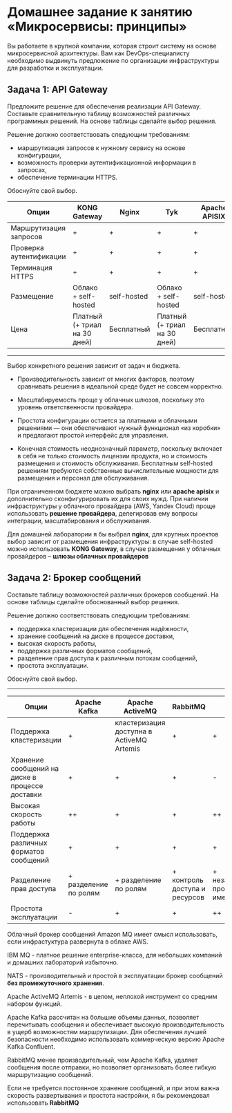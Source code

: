 
# Домашнее задание к занятию «Микросервисы: принципы»

Вы работаете в крупной компании, которая строит систему на основе микросервисной архитектуры.
Вам как DevOps-специалисту необходимо выдвинуть предложение по организации инфраструктуры для разработки и эксплуатации.

## Задача 1: API Gateway 

Предложите решение для обеспечения реализации API Gateway. Составьте сравнительную таблицу возможностей различных программных решений. На основе таблицы сделайте выбор решения.

Решение должно соответствовать следующим требованиям:
- маршрутизация запросов к нужному сервису на основе конфигурации,
- возможность проверки аутентификационной информации в запросах,
- обеспечение терминации HTTPS.

Обоснуйте свой выбор.

| Опции | KONG Gateway | Nginx | Tyk | Apache APISIX | AWS API Gateway | Yandex API Gateway |
| --- | --- | --- | --- | --- | --- | --- |
| Маршрутизация запросов | + | + | + | + | + | + |
| Проверка аутентификации | + | + | + | + | + | + |
| Терминация HTTPS | + | + | + | + | + | + |
| Размещение | Облако + self-hosted | self-hosted | Облако + self-hosted | self-hosted | Облако | Облако |
| Цена | Платный (+ триал на 30 дней) | Бесплатный | Платный (+ триал на 30 дней) | Бесплатный | Платный (по количеству вызовов) | Платный (по количеству вызовов) |

***

Выбор конкретного решения зависит от задач и бюджета.

 - Производительность зависит от многих факторов, поэтому сравнивать решения в идеальной среде будет не совсем корректно.

 - Масштабируемость проще у облачных шлюзов, поскольку это уровень ответственности провайдера.

 - Простота конфигурации остается за платными и облачными решениями — они обеспечивают нужный функционал «из коробки» и предлагают простой интерфейс для управления.

 - Конечная стоимость неоднозначный параметр, поскольку включает в себя не только стоимость лицензии продукта, но и стоимость размещения и стоимость обслуживания. Бесплатным self-hosted решениям требуются собственные вычислительные мощности для размещения и персонал для обслуживания.

При ограниченном бюджете можно выбрать **nginx** или **apache apisix** и дополнительно сконфигурировать их для своих нужд. При наличии инфраструктуры у облачного провайдера (AWS, Yandex Cloud) проще использовать **решение провайдера**, делегировав ему вопросы интеграции, масштабирования и обслуживания.

Для домашней лаборатории я бы выбрал **nginx**, для крупных проектов выбор зависит от размещения инфраструктуры: в случае self-hosted можно использовать **KONG Gateway**, в случае размещения у облачных провайдеров – **шлюзы облачных провайдеров**


## Задача 2: Брокер сообщений

Составьте таблицу возможностей различных брокеров сообщений. На основе таблицы сделайте обоснованный выбор решения.

Решение должно соответствовать следующим требованиям:
- поддержка кластеризации для обеспечения надёжности,
- хранение сообщений на диске в процессе доставки,
- высокая скорость работы,
- поддержка различных форматов сообщений,
- разделение прав доступа к различным потокам сообщений,
- простота эксплуатации.

Обоснуйте свой выбор.

***

| Опции | Apache Kafka | Apache ActiveMQ | RabbitMQ | NATS | IBM MQ | Amazon MQ |
| --- | --- | --- | --- | --- | --- | --- |
| Поддержка кластеризации | + | кластеризация доступна в ActiveMQ Artemis | + | + | + | + |
| Хранение сообщений на диске в процессе доставки | + | + | + | - | + | + |
| Высокая скорость работы | ++ | + | + | ++ | + | + |
| Поддержка различных форматов сообщений | + | + | + | + | + | + |
| Разделение прав доступа | + разделение по ролям | + разделение по ролям | + контроль доступа и ресурсов | + независимые пространства имен | + разделение по ролям | + разделение по ролям |
| Простота эксплуатации | - | + | + | ++ | - | - |

Облачный брокер сообщений Amazon MQ имеет смысл использовать, если инфрастуктура развернута в облаке AWS.

IBM MQ - платное решение enterprise-класса, для небольших компаний и домашних лабораторий избыточно.

NATS - производительный и простой в эксплуатации брокер сообщений **без промежуточного хранения**.

Apache ActiveMQ Artemis - в целом, неплохой инструмент со средним набором функций.

Apache Kafka рассчитан на большие объемы данных, позволяет перечитывать сообщения и обеспечивает высокую производительность в ущерб возможностям маршрутизации. Для обеспечения лучшей безопасности необходимо использовать коммерческую версию Apache Kafka Confluent.

RabbitMQ менее производительный, чем Apache Kafka, удаляет сообщения после отправки, но позволяет организовать более гибкую маршрутизацию сообщений.

Если не требуется постоянное хранение сообщений, и при этом важна скорость развертывания и простота настройки, я бы рекомендовал использовать **RabbitMQ**
